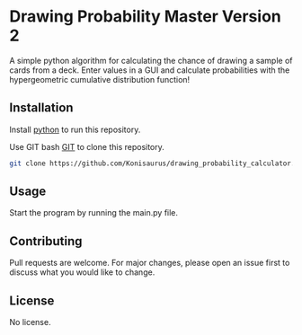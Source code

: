 # Drawing Probability Master Version 2

A simple python algorithm for calculating the chance of drawing a sample of cards from a deck.
Enter values in a GUI and calculate probabilities with the hypergeometric cumulative distribution function!

## Installation

Install [python](https://www.python.org/) to run this repository.

Use GIT bash [GIT](https://git-scm.com/downloads) to clone this repository.

```bash
git clone https://github.com/Konisaurus/drawing_probability_calculator.git
```

## Usage

Start the program by running the main.py file.

## Contributing

Pull requests are welcome. 
For major changes, please open an issue first to discuss what you would like to change.

## License

No license.

